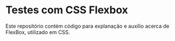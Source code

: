 # Testes com CSS Flexbox
 Este repositório contém código para explanação e auxílio acerca de FlexBox, utilizado em CSS.
